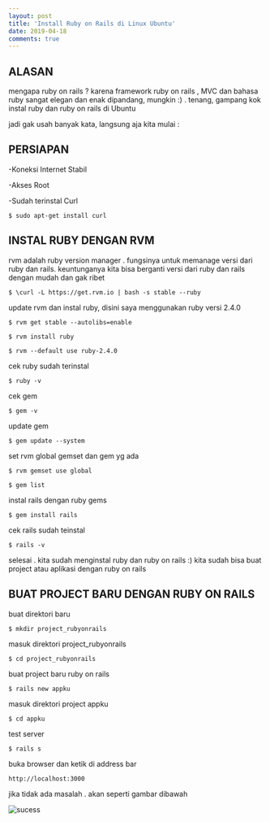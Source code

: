 ```yaml
---
layout: post
title: 'Install Ruby on Rails di Linux Ubuntu'
date: 2019-04-18
comments: true
---
```


## ALASAN
mengapa ruby on rails ?  karena framework ruby on rails , MVC dan bahasa ruby sangat elegan dan enak dipandang, mungkin :) . tenang, gampang kok instal ruby dan ruby on rails di Ubuntu 

jadi gak usah banyak kata, langsung aja kita mulai : 

## PERSIAPAN 
-Koneksi Internet Stabil 

-Akses Root 

-Sudah terinstal Curl 

```$ sudo apt-get install curl```


## INSTAL RUBY DENGAN RVM  
rvm adalah ruby version manager . fungsinya untuk memanage versi dari ruby dan rails. 
keuntunganya kita bisa berganti versi dari ruby dan rails dengan mudah dan gak ribet

```$ \curl -L https://get.rvm.io | bash -s stable --ruby```


update rvm dan instal ruby, disini saya menggunakan ruby versi 2.4.0 

```$ rvm get stable --autolibs=enable```  

```$ rvm install ruby```  

```$ rvm --default use ruby-2.4.0``` 


cek ruby sudah terinstal 

```$ ruby -v``` 


cek gem 

```$ gem -v``` 


update gem 

```$ gem update --system``` 


set rvm global gemset dan gem yg ada 

```$ rvm gemset use global``` 

```$ gem list``` 


instal rails dengan ruby gems 

```$ gem install rails``` 
    
cek rails sudah teinstal 

```$ rails -v``` 

selesai . kita sudah menginstal ruby dan ruby on rails :) 
kita sudah bisa buat project atau aplikasi dengan ruby on rails 



## BUAT PROJECT BARU DENGAN RUBY ON RAILS   

buat direktori baru 

```$ mkdir project_rubyonrails``` 


masuk direktori project_rubyonrails 

```$ cd project_rubyonrails``` 


buat project baru ruby on rails 

```$ rails new appku``` 


masuk direktori project appku 

```$ cd appku``` 


test server

```$ rails s``` 


buka browser dan ketik di address bar 

```http://localhost:3000``` 

jika tidak ada masalah . akan seperti gambar dibawah 


![sucess](https://s3.gifyu.com/images/eNjSzlZ8UOw.jpg)




